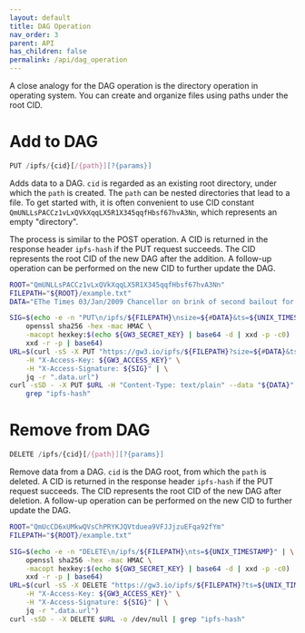 ```yaml
---
layout: default
title: DAG Operation
nav_order: 3
parent: API
has_children: false
permalink: /api/dag_operation
---
```


A close analogy for the DAG operation is the directory operation in operating system.
You can create and organize files using paths under the root CID.

# Add to DAG

```javascript
PUT /ipfs/{cid}[/{path}][?{params}]
```

Adds data to a DAG.
`cid` is regarded as an existing root directory, under which the `path` is created.
The `path` can be nested directories that lead to a file.
To get started with, it is often convenient to use CID constant `QmUNLLsPACCz1vLxQVkXqqLX5R1X345qqfHbsf67hvA3Nn`, which represents an empty "directory".

The process is similar to the POST operation.
A CID is returned in the response header `ipfs-hash` if the PUT request succeeds.
The CID represents the root CID of the new DAG after the addition.
A follow-up operation can be performed on the new CID to further update the DAG.

```bash
ROOT="QmUNLLsPACCz1vLxQVkXqqLX5R1X345qqfHbsf67hvA3Nn"
FILEPATH="${ROOT}/example.txt"
DATA="EThe Times 03/Jan/2009 Chancellor on brink of second bailout for banks"

SIG=$(echo -e -n "PUT\n/ipfs/${FILEPATH}\nsize=${#DATA}&ts=${UNIX_TIMESTAMP}" | \
    openssl sha256 -hex -mac HMAC \
    -macopt hexkey:$(echo ${GW3_SECRET_KEY} | base64 -d | xxd -p -c0) | \
    xxd -r -p | base64)
URL=$(curl -sS -X PUT "https://gw3.io/ipfs/${FILEPATH}?size=${#DATA}&ts=${UNIX_TIMESTAMP}" \
    -H "X-Access-Key: ${GW3_ACCESS_KEY}" \
    -H "X-Access-Signature: ${SIG}" | \
    jq -r ".data.url")
curl -sSD - -X PUT $URL -H "Content-Type: text/plain" --data "${DATA}" -o /dev/null | \
    grep "ipfs-hash"
```

# Remove from DAG

```javascript
DELETE /ipfs/{cid}[/{path}][?{params}]
```

Remove data from a DAG.
`cid` is the DAG root, from which the `path` is deleted.
A CID is returned in the response header `ipfs-hash` if the PUT request succeeds.
The CID represents the root CID of the new DAG after deletion.
A follow-up operation can be performed on the new CID to further update the DAG.

```bash
ROOT="QmUcCD6xUMkwQVsChPRYKJQVtduea9VFJJjzuEFqa92fYm"
FILEPATH="${ROOT}/example.txt"

SIG=$(echo -e -n "DELETE\n/ipfs/${FILEPATH}\nts=${UNIX_TIMESTAMP}" | \
    openssl sha256 -hex -mac HMAC \
    -macopt hexkey:$(echo ${GW3_SECRET_KEY} | base64 -d | xxd -p -c0) | \
    xxd -r -p | base64)
URL=$(curl -sS -X DELETE "https://gw3.io/ipfs/${FILEPATH}?ts=${UNIX_TIMESTAMP}" \
    -H "X-Access-Key: ${GW3_ACCESS_KEY}" \
    -H "X-Access-Signature: ${SIG}" | \
    jq -r ".data.url")
curl -sSD - -X DELETE $URL -o /dev/null | grep "ipfs-hash"
```
